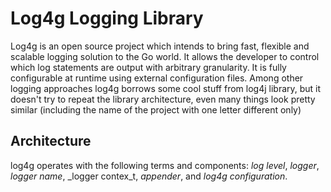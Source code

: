 # Log4g Logging Library
Log4g is an open source project which intends to bring fast, flexible and scalable logging solution to the Go world. It allows the developer to control which log statements are output with arbitrary granularity. It is fully configurable at runtime using external configuration files. Among other logging approaches log4g borrows some cool stuff from log4j library, but it doesn't try to repeat the library architecture, even many things look pretty similar (including the name of the project with one letter different only)

## Architecture
log4g operates with the following terms and components: _log level_, _logger_, _logger name_, _logger contex_t, _appender_, and _log4g configuration_. 
